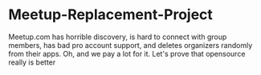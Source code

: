 # Meetup-Replacement-Project
Meetup.com has horrible discovery, is hard to connect with group members, has bad pro account support, and deletes organizers randomly from their apps. Oh, and we pay a lot for it. Let's prove that opensource really is better
